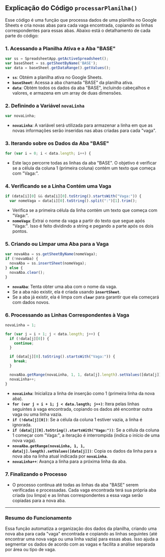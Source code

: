 ## Explicação do Código `processarPlanilha()`

Esse código é uma função que processa dados de uma planilha no Google Sheets e cria novas abas para cada vaga encontrada, copiando as linhas correspondentes para essas abas. Abaixo está o detalhamento de cada parte do código:

### 1. Acessando a Planilha Ativa e a Aba "BASE"
```javascript
var ss = SpreadsheetApp.getActiveSpreadsheet();
var baseSheet = ss.getSheetByName('BASE');
var data = baseSheet.getDataRange().getValues();
```
- **`ss`**: Obtém a planilha ativa no Google Sheets.
- **`baseSheet`**: Acessa a aba chamada "BASE" da planilha ativa.
- **`data`**: Obtém todos os dados da aba "BASE", incluindo cabeçalhos e valores, e armazena em um array de duas dimensões.

### 2. Definindo a Variável `novaLinha`
```javascript
var novaLinha;
```
- **`novaLinha`**: A variável será utilizada para armazenar a linha em que as novas informações serão inseridas nas abas criadas para cada "vaga".

### 3. Iterando sobre os Dados da Aba "BASE"
```javascript
for (var i = 0; i < data.length; i++) {
```
- Este laço percorre todas as linhas da aba "BASE". O objetivo é verificar se a célula da coluna 1 (primeira coluna) contém um texto que começa com "Vaga:".

### 4. Verificando se a Linha Contém uma Vaga
```javascript
if (data[i][0] && data[i][0].toString().startsWith("Vaga:")) {
  var nomeVaga = data[i][0].toString().split(":")[1].trim();
```
- Verifica se a primeira célula da linha contém um texto que começa com "Vaga:".
- **`nomeVaga`**: Extrai o nome da vaga a partir do texto que segue após "Vaga:". Isso é feito dividindo a string e pegando a parte após os dois pontos.

### 5. Criando ou Limpar uma Aba para a Vaga
```javascript
var novaAba = ss.getSheetByName(nomeVaga);
if (!novaAba) {
  novaAba = ss.insertSheet(nomeVaga);
} else {
  novaAba.clear();
}
```
- **`novaAba`**: Tenta obter uma aba com o nome da vaga.
- Se a aba não existir, ela é criada usando **`insertSheet`**.
- Se a aba já existir, ela é limpa com **`clear`** para garantir que ela começará com dados novos.

### 6. Processando as Linhas Correspondentes à Vaga
```javascript
novaLinha = 1;

for (var j = i + 1; j < data.length; j++) {
  if (!data[j][0]) {
    continue;
  }

  if (data[j][0].toString().startsWith("Vaga:")) {
    break;
  }

  novaAba.getRange(novaLinha, 1, 1, data[j].length).setValues([data[j]]);
  novaLinha++;
}
```
- **`novaLinha`**: Inicializa a linha de inserção como 1 (primeira linha da nova aba).
- **`for (var j = i + 1; j < data.length; j++)`**: Itera pelas linhas seguintes à vaga encontrada, copiando os dados até encontrar outra vaga ou uma linha vazia.
- **`if (!data[j][0])`**: Se a célula da coluna 1 estiver vazia, a linha é ignorada.
- **`if (data[j][0].toString().startsWith("Vaga:"))`**: Se a célula da coluna 1 começar com "Vaga:", a iteração é interrompida (indica o início de uma nova vaga).
- **`novaAba.getRange(novaLinha, 1, 1, data[j].length).setValues([data[j]])`**: Copia os dados da linha para a nova aba na linha atual indicada por **`novaLinha`**.
- **`novaLinha++`**: Avança a linha para a próxima linha da aba.

### 7. Finalizando o Processo
- O processo continua até todas as linhas da aba "BASE" serem verificadas e processadas. Cada vaga encontrada terá sua própria aba criada (ou limpa) e as linhas correspondentes a essa vaga serão copiadas para a nova aba.

---

### Resumo do Funcionamento
Essa função automatiza a organização dos dados da planilha, criando uma nova aba para cada "vaga" encontrada e copiando as linhas seguintes (até encontrar uma nova vaga ou uma linha vazia) para essas abas. Isso ajuda a segmentar os dados de acordo com as vagas e facilita a análise separada por área ou tipo de vaga.

